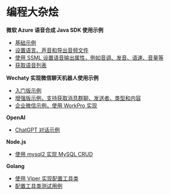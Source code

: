 # 编程大杂烩

**微软 Azure 语音合成 Java SDK 使用示例**

- [基础示例](https://github.com/leaderman/hodgepodge/blob/main/azure/src/main/java/io/github/leaderman/azure/speech/SpeechSynthesisSample.java)
- [设置语言、声音和导出音频文件](https://github.com/leaderman/hodgepodge/blob/main/azure/src/main/java/io/github/leaderman/azure/speech/SpeechSynthesisSample2.java)
- [使用 SSML 设置语音输出属性，例如音调、发音、语速、音量等](https://github.com/leaderman/hodgepodge/blob/main/azure/src/main/java/io/github/leaderman/azure/speech/SpeechSynthesisSample3.java)
- [获取语音列表](https://github.com/leaderman/hodgepodge/blob/main/azure/src/main/java/io/github/leaderman/azure/speech/SpeechSynthesisSample4.java)

**Wechaty 实现微信聊天机器人使用示例**

- [入门版示例](https://github.com/leaderman/hodgepodge/blob/main/nodejs/javascript/ding-dong-bot.js)
- [增强版示例，支持获取消息群聊、发送者、类型和内容](https://github.com/leaderman/hodgepodge/blob/main/nodejs/javascript/chatbot_pers.js)
- [企业微信示例，使用 WorkPro 实现](https://github.com/leaderman/hodgepodge/blob/main/nodejs/javascript/chatbot_corp.js)

**OpenAI**

- [ChatGPT 对话示例](https://github.com/leaderman/hodgepodge/blob/main/nodejs/javascript/chatgpt/openai_chat_demo.js)

**Node.js**

- [使用 mysql2 实现 MySQL CRUD](https://github.com/leaderman/hodgepodge/blob/main/nodejs/javascript/example/mysql_crud.js)

**Golang**

- [使用 Viper 实现配置工具类](https://github.com/leaderman/hodgepodge/blob/main/go/config/config.go)
- [配置工具类测试用例](https://github.com/leaderman/hodgepodge/blob/main/go/config/config_test.go)
